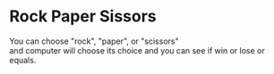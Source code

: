 # Rock Paper Sissors
You can choose "rock", "paper", or "scissors"  
and computer will choose its choice and you can see if win or lose or equals.
